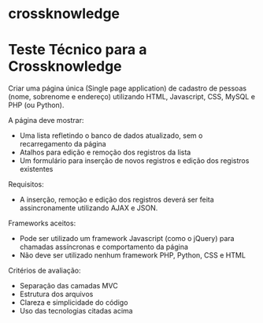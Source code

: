 # crossknowledge
<h1>Teste Técnico para a Crossknowledge</h1>

Criar uma página única (Single page application) de cadastro de pessoas (nome, sobrenome e endereço) utilizando HTML, Javascript, CSS, MySQL e PHP (ou Python).

A página deve mostrar:
- Uma lista refletindo o banco de dados atualizado, sem o recarregamento da página
- Atalhos para edição e remoção dos registros da lista
- Um formulário para inserção de novos registros e edição dos registros existentes

Requisitos:
- A inserção, remoção e edição dos registros deverá ser feita assincronamente utilizando AJAX e JSON.

Frameworks aceitos:
- Pode ser utilizado um framework Javascript (como o jQuery) para chamadas assíncronas e comportamento da página
- Não deve ser utilizado nenhum framework PHP, Python, CSS e HTML

Critérios de avaliação:
- Separação das camadas MVC
- Estrutura dos arquivos
- Clareza e simplicidade do código
- Uso das tecnologias citadas acima
